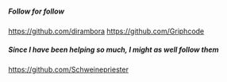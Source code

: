 ##### Follow for follow

https://github.com/dirambora
https://github.com/Griphcode

##### Since I have been helping so much, I might as well follow them

https://github.com/Schweinepriester

